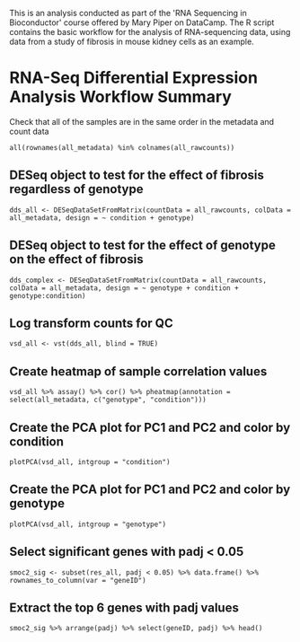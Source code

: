 This is an analysis conducted as part of the 'RNA Sequencing in Bioconductor' course offered by Mary Piper on DataCamp. The R script contains the basic workflow for the analysis of RNA-sequencing data, using data from a study of fibrosis in mouse kidney cells as an example.


# RNA-Seq Differential Expression Analysis Workflow Summary

Check that all of the samples are in the same order in the metadata and count data

`all(rownames(all_metadata) %in% colnames(all_rawcounts))`

## DESeq object to test for the effect of fibrosis regardless of genotype

`dds_all <- DESeqDataSetFromMatrix(countData = all_rawcounts, colData = all_metadata, design = ~ condition + genotype)`

## DESeq object to test for the effect of genotype on the effect of fibrosis

`dds_complex <- DESeqDataSetFromMatrix(countData = all_rawcounts, colData = all_metadata, design = ~ genotype + condition + genotype:condition)`

## Log transform counts for QC

`vsd_all <- vst(dds_all, blind = TRUE)`

## Create heatmap of sample correlation values

`vsd_all %>% assay() %>% cor() %>% pheatmap(annotation = select(all_metadata, c("genotype", "condition")))`

## Create the PCA plot for PC1 and PC2 and color by condition

`plotPCA(vsd_all, intgroup = "condition")`

## Create the PCA plot for PC1 and PC2 and color by genotype

`plotPCA(vsd_all, intgroup = "genotype")`

## Select significant genes with padj < 0.05

`smoc2_sig <- subset(res_all, padj < 0.05) %>% data.frame() %>% rownames_to_column(var = "geneID")`

## Extract the top 6 genes with padj values

`smoc2_sig %>% arrange(padj) %>% select(geneID, padj) %>% head()`
